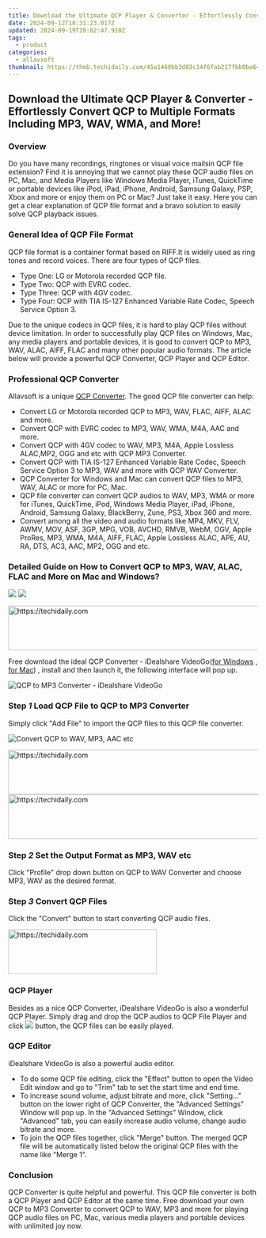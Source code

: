 ```yaml
---
title: Download the Ultimate QCP Player & Converter - Effortlessly Convert QCP to Multiple Formats Including MP3, WAV, WMA, and More!
date: 2024-09-12T18:31:23.017Z
updated: 2024-09-19T20:02:47.910Z
tags:
  - product
categories:
  - allavsoft
thumbnail: https://thmb.techidaily.com/45a1460bb3d83c14f6fab217fbb0ba6456c10cd4af0bd545fe595145134aa150.jpg
---
```


## Download the Ultimate QCP Player & Converter - Effortlessly Convert QCP to Multiple Formats Including MP3, WAV, WMA, and More!

### Overview

Do you have many recordings, ringtones or visual voice mailsin QCP file extension? Find it is annoying that we cannot play these QCP audio files on PC, Mac, and Media Players like Windows Media Player, iTunes, QuickTime or portable devices like iPod, iPad, iPhone, Android, Samsung Galaxy, PSP, Xbox and more or enjoy them on PC or Mac? Just take it easy. Here you can get a clear explanation of QCP file format and a bravo solution to easily solve QCP playback issues.

### General Idea of QCP File Format

QCP file format is a container format based on RIFF.It is widely used as ring tones and record voices. There are four types of QCP files.

* Type One: LG or Motorola recorded QCP file.
* Type Two: QCP with EVRC codec.
* Type Three: QCP with 4GV codec.
* Type Four: QCP with TIA IS-127 Enhanced Variable Rate Codec, Speech Service Option 3.

Due to the unique codecs in QCP files, it is hard to play QCP files without device limitation. In order to successfully play QCP files on Windows, Mac, any media players and portable devices, it is good to convert QCP to MP3, WAV, ALAC, AIFF, FLAC and many other popular audio formats. The article below will provide a powerful QCP Converter, QCP Player and QCP Editor.

### Professional QCP Converter

Allavsoft is a unique [QCP Converter](https://tools.techidaily.com/allavsoft/products/). The good QCP file converter can help:

* Convert LG or Motorola recorded QCP to MP3, WAV, FLAC, AIFF, ALAC and more.
* Convert QCP with EVRC codec to MP3, WAV, WMA, M4A, AAC and more.
* Convert QCP with 4GV codec to WAV, MP3, M4A, Apple Lossless ALAC,MP2, OGG and etc with QCP MP3 Converter.
* Convert QCP with TIA IS-127 Enhanced Variable Rate Codec, Speech Service Option 3 to MP3, WAV and more with QCP WAV Converter.
* QCP Converter for Windows and Mac can convert QCP files to MP3, WAV, ALAC or more for PC, Mac.
* QCP file converter can convert QCP audios to WAV, MP3, WMA or more for iTunes, QuickTime, iPod, Windows Media Player, iPad, iPhone, Android, Samsung Galaxy, BlackBerry, Zune, PS3, Xbox 360 and more.
* Convert among all the video and audio formats like MP4, MKV, FLV, AWMV, MOV, ASF, 3GP, MPG, VOB, AVCHD, RMVB, WebM, OGV, Apple ProRes, MP3, WMA, M4A, AIFF, FLAC, Apple Lossless ALAC, APE, AU, RA, DTS, AC3, AAC, MP2, OGG and etc.

### Detailed Guide on How to Convert QCP to MP3, WAV, ALAC, FLAC and More on Mac and Windows?

[![](https://www.allavsoft.com/how-to/../images/how-to/free-download-win.jpg)](https://www.idealshare.net/downloads/i-video-converter.exe) [![](https://www.allavsoft.com/how-to/../images/how-to/free-download-mac.jpg)](https://www.idealshare.net/downloads/i-video-converter-mac.dmg)

<!-- affiliate ads begin -->
<a href="https://appsumo.8odi.net/c/5597632/2100537/7443" target="_top" id="2100537">
  <img src="//a.impactradius-go.com/display-ad/7443-2100537" border="0" alt="https://techidaily.com" width="728" height="90"/>
</a>
<img height="0" width="0" src="https://appsumo.8odi.net/i/5597632/2100537/7443" style="position:absolute;visibility:hidden;" border="0" />
<!-- affiliate ads end -->

Free download the ideal QCP Converter - iDealshare VideoGo([for Windows](https://www.idealshare.net/downloads/i-video-converter.exe) , [for Mac](https://www.idealshare.net/downloads/i-video-converter-mac.dmg)) , install and then launch it, the following interface will pop up.

![QCP to MP3 Converter - iDealshare VideoGo](https://www.allavsoft.com/how-to/../images/how-to/qcp-converter-player/qcp-converter--mac.jpg)

### Step _1_ Load QCP File to QCP to MP3 Converter

Simply click "Add File" to import the QCP files to this QCP file converter.

![Convert QCP to WAV, MP3, AAC etc](https://www.allavsoft.com/how-to/../images/how-to/qcp-converter-player/convert-qcp-to-mp3-mac.jpg)

<!-- affiliate ads begin -->
<a href="https://aligracehair.sjv.io/c/5597632/2087239/19272" target="_top" id="2087239">
  <img src="//a.impactradius-go.com/display-ad/19272-2087239" border="0" alt="https://techidaily.com" width="728" height="90"/>
</a>
<img height="0" width="0" src="https://aligracehair.sjv.io/i/5597632/2087239/19272" style="position:absolute;visibility:hidden;" border="0" />
<!-- affiliate ads end -->

<!-- affiliate ads begin -->
<a href="https://appsumo.8odi.net/c/5597632/2049369/7443" target="_top" id="2049369">
  <img src="//a.impactradius-go.com/display-ad/7443-2049369" border="0" alt="https://techidaily.com" width="728" height="90"/>
</a>
<img height="0" width="0" src="https://appsumo.8odi.net/i/5597632/2049369/7443" style="position:absolute;visibility:hidden;" border="0" />
<!-- affiliate ads end -->

### Step _2_ Set the Output Format as MP3, WAV etc

Click "Profile" drop down button on QCP to WAV Converter and choose MP3, WAV as the desired format.

### Step _3_ Convert QCP Files

Click the "Convert" button to start converting QCP audio files.

<!-- affiliate ads begin -->
<a href="https://aligracehair.sjv.io/c/5597632/1925468/19272" target="_top" id="1925468">
  <img src="//a.impactradius-go.com/display-ad/19272-1925468" border="0" alt="https://techidaily.com" width="300" height="90"/>
</a>
<img height="0" width="0" src="https://aligracehair.sjv.io/i/5597632/1925468/19272" style="position:absolute;visibility:hidden;" border="0" />
<!-- affiliate ads end -->

### QCP Player

Besides as a nice QCP Converter, iDealshare VideoGo is also a wonderful QCP Player. Simply drag and drop the QCP audios to QCP File Player and click ![](https://www.allavsoft.com/how-to/../images/how-to/qcp-converter-player/play.jpg) button, the QCP files can be easily played.

### QCP Editor

iDealshare VideoGo is also a powerful audio editor.

* To do some QCP file editing, click the "Effect" button to open the Video Edit window and go to "Trim" tab to set the start time and end time.
* To increase sound volume, adjust bitrate and more, click "Setting..." button on the lower right of QCP Converter, the "Advanced Settings" Window will pop up. In the "Advanced Settings" Window, click "Advanced" tab, you can easily increase audio volume, change audio bitrate and more.
* To join the QCP files together, click "Merge" button. The merged QCP file will be automatically listed below the original QCP files with the name like "Merge 1".

### Conclusion

QCP Converter is quite helpful and powerful. This QCP file converter is both a QCP Player and QCP Editor at the same time. Free download your own QCP to MP3 Converter to convert QCP to WAV, MP3 and more for playing QCP audio files on PC, Mac, various media players and portable devices with unlimited joy now.

<ins class="adsbygoogle"
     style="display:block"
     data-ad-format="autorelaxed"
     data-ad-client="ca-pub-7571918770474297"
     data-ad-slot="1223367746"></ins>

<ins class="adsbygoogle"
     style="display:block"
     data-ad-client="ca-pub-7571918770474297"
     data-ad-slot="8358498916"
     data-ad-format="auto"
     data-full-width-responsive="true"></ins>
